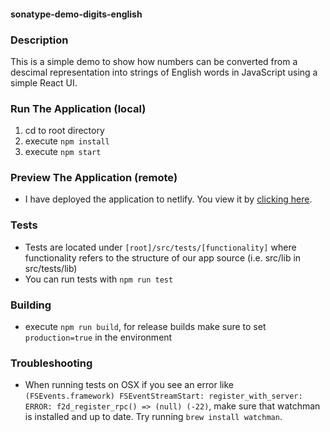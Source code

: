#### sonatype-demo-digits-english

### Description

This is a simple demo to show how numbers can be converted from a descimal representation into strings of English words in JavaScript using a simple React UI.

### Run The Application (local)
1. cd to root directory
2. execute `npm install`
3. execute `npm start`

### Preview The Application (remote)
* I have deployed the application to netlify. You view it by [clicking here](https://cranky-mahavira-383b15.netlify.com/).

### Tests
* Tests are located under `[root]/src/tests/[functionality]` where functionality refers to the structure of our app source (i.e. src/lib in src/tests/lib)
* You can run tests with `npm run test`

### Building
* execute `npm run build`, for release builds make sure to set `production=true` in the environment

### Troubleshooting
* When running tests on OSX if you see an error like `(FSEvents.framework) FSEventStreamStart: register_with_server: ERROR: f2d_register_rpc() => (null) (-22)`, make sure that watchman is installed and up to date. Try running `brew install watchman`.
